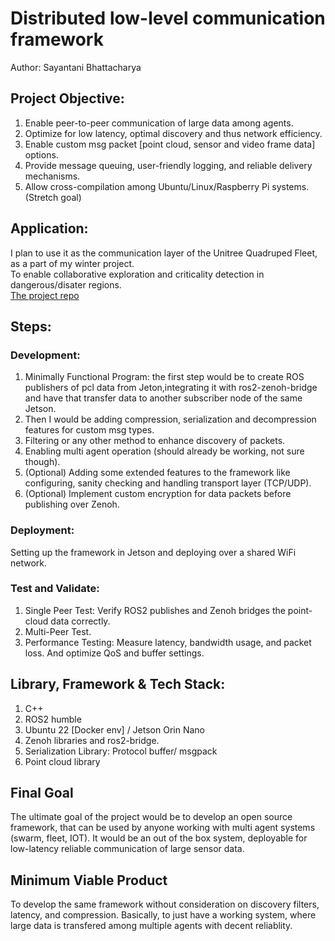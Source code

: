 # Distributed low-level communication framework

Author: Sayantani Bhattacharya

## Project Objective:

 1. Enable peer-to-peer communication of large data among agents.
 2. Optimize for low latency, optimal discovery and thus network efficiency.
 3. Enable custom msg packet [point cloud, sensor and video frame data] options.
 4. Provide message queuing, user-friendly logging, and reliable delivery mechanisms.
 5. Allow cross-compilation among Ubuntu/Linux/Raspberry Pi systems. (Stretch goal)
 
## Application:
I plan to use it as the communication layer of the Unitree Quadruped Fleet, as a part of my winter project.</br>
To enable collaborative exploration and criticality detection in dangerous/disater regions.</br>
[The project repo](https://github.com/Sayantani-Bhattacharya/Multi-Hetro-Agent-Exploration-on-UnitreeGOs)


## Steps:

### Development:
1. Minimally Functional Program: the first step would be to create ROS publishers of pcl data from Jeton,integrating it with ros2-zenoh-bridge and have that transfer data to another subscriber node of the same Jetson. 
2. Then I would be adding compression, serialization and decompression features for custom msg types.
3. Filtering or any other method to enhance discovery of packets.
4. Enabling multi agent operation (should already be working, not sure though).
5. (Optional) Adding some extended features to the framework like configuring, sanity checking and handling transport layer (TCP/UDP). 
6. (Optional) Implement custom encryption for data packets before publishing over Zenoh.

### Deployment: 
Setting up the framework in Jetson and  deploying over a shared WiFi network.
### Test and Validate:
1. Single Peer Test: Verify ROS2 publishes and Zenoh bridges the point-cloud data correctly.
2. Multi-Peer Test.
3. Performance Testing: Measure latency, bandwidth usage, and packet loss. And optimize QoS and buffer settings.


## Library, Framework & Tech Stack:
1. C++
2. ROS2 humble
3. Ubuntu 22 [Docker env] / Jetson Orin Nano
4. Zenoh libraries and ros2-bridge.
5. Serialization Library: Protocol buffer/ msgpack
6. Point cloud library

## Final Goal
The ultimate goal of the project would be to develop an open source framework, that can be used by anyone working with multi agent systems (swarm, fleet, IOT). 
It would be an out of the box system, deployable for low-latency reliable communication of large sensor data.

## Minimum Viable Product
To develop the same framework without consideration on discovery filters, latency, and compression. Basically, to just have a working system, where large 
data is transfered among multiple agents with decent reliablity.

